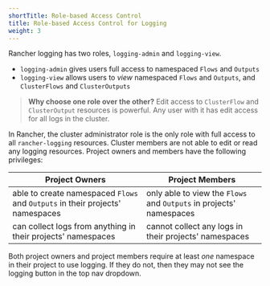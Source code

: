 ```yaml
---
shortTitle: Role-based Access Control
title: Role-based Access Control for Logging
weight: 3
---
```


Rancher logging has two roles, `logging-admin` and `logging-view`.

- `logging-admin` gives users full access to namespaced `Flows` and `Outputs`
- `logging-view` allows users to *view* namespaced `Flows` and `Outputs`, and `ClusterFlows` and `ClusterOutputs`

> **Why choose one role over the other?** Edit access to `ClusterFlow` and `ClusterOutput` resources is powerful. Any user with it has edit access for all logs in the cluster.

In Rancher, the cluster administrator role is the only role with full access to all `rancher-logging` resources. Cluster members are not able to edit or read any logging resources. Project owners and members have the following privileges:

Project Owners | Project Members
--- | ---
able to create namespaced `Flows` and `Outputs` in their projects' namespaces | only able to view the `Flows` and `Outputs` in projects' namespaces
can collect logs from anything in their projects' namespaces | cannot collect any logs in their projects' namespaces

Both project owners and project members require at least *one* namespace in their project to use logging. If they do not, then they may not see the logging button in the top nav dropdown.